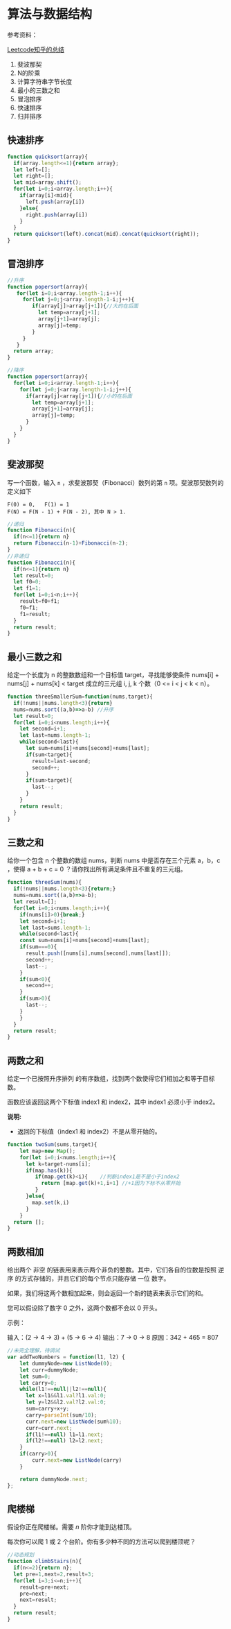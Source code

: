 # 算法与数据结构

参考资料：

[Leetcode知乎的总结](https://www.zhihu.com/question/24964987/answer/586425979)

1. 斐波那契
2. N的阶乘
3. 计算字符串字节长度
4. 最小的三数之和
5. 冒泡排序
6. 快速排序
7. 归并排序

## 快速排序

```js
function quicksort(array){
  if(array.length<=1){return array};
  let left=[];
  let right=[];
  let mid=array.shift();
  for(let i=0;i<array.length;i++){
    if(array[i]<mid){
      left.push(array[i])
    }else{
      right.push(array[i])
    }
  }
  return quicksort(left).concat(mid).concat(quicksort(right));
}
```

## 冒泡排序

```js
//升序
function popersort(array){
   for(let i=0;i<array.length-1;i++){
     for(let j=0;j<array.length-1-i;j++){
        if(array[j]>array[j+1]){//大的在后面
          let temp=array[j+1];
          array[j+1]=array[j];
          array[j]=temp;
        }
     }
   }
  return array;
}

//降序
function popersort(array){
  for(let i=0;i<array.length-1;i++){
    for(let j=0;j<array.length-1-i;j++){
      if(array[j]<array[j+1]){//小的在后面
        let temp=array[j+1];
        array[j+1]=array[j];
        array[j]=temp;
      }
    }
  }
}
```

## 斐波那契

写一个函数，输入 `n` ，求斐波那契（Fibonacci）数列的第 `n` 项。斐波那契数列的定义如下

```
F(0) = 0,   F(1) = 1
F(N) = F(N - 1) + F(N - 2), 其中 N > 1.
```

```js
//递归
function Fibonacci(n){
  if(n<=1){return n}
  return Fibonacci(n-1)+Fibonacci(n-2);
}
//非递归
function Fibonacci(n){
  if(n<=1){return n}
  let result=0;
  let f0=0;
  let f1=1;
  for(let i=0;i<n;i++){
    result=f0+f1;
    f0=f1;
    f1=result;
  }
  return result;
}
```

## 最小三数之和

给定一个长度为 n 的整数数组和一个目标值 target，寻找能够使条件 nums[i] + nums[j] + nums[k] < target 成立的三元组 i, j, k 个数（0 <= i < j < k < n）。

```js
function threeSmallerSum=function(nums,target){
  if(!nums||nums.length<3){return}
  nums=nums.sort((a,b)=>a-b) //升序
  let result=0;
  for(let i=0;i<nums.length;i++){
    let second=i+1;
    let last=nums.length-1;
    while(second<last){
      let sum=nums[i]+nums[second]+nums[last];
      if(sum<target){
        result=last-second;
        second++;
      }
      if(sum>target){
        last--;
      }
    }
    return result;
  }
}
```



## 三数之和

给你一个包含 n 个整数的数组 nums，判断 nums 中是否存在三个元素 a，b，c ，使得 a + b + c = 0 ？请你找出所有满足条件且不重复的三元组。

```js
function threeSum(nums){
  if(!nums||nums.length<3){return;}
  nums=nums.sort((a,b)=>a-b);
  let result=[];
  for(let i=0;i<nums.length;i++){
    if(nums[i]>0){break;}
    let second=i+1;
    let last=sums.length-1;
    while(second<last){
    const sum=nums[i]+nums[second]+nums[last];
    if(sum===0){
      result.push([nums[i],nums[second],nums[last]]);
      second++;
      last--;
    }
    if(sum<0){
      second++;
    }
    if(sum>0){
      last--;
    }
    }
  }
  return result;
}
```

## 两数之和

给定一个已按照升序排列 的有序数组，找到两个数使得它们相加之和等于目标数。

函数应该返回这两个下标值 index1 和 index2，其中 index1 必须小于 index2。

**说明:**

- 返回的下标值（index1 和 index2）不是从零开始的。

```js
function twoSum(sums,target){
    let map=new Map();
    for(let i=0;i<nums.length;i++){
      let k=target-nums[i];
      if(map.has(k)){
         if(map.get(k)<i){    //判断index1是不是小于index2
           return [map.get(k)+1,i+1] //+1因为下标不从零开始
         }
      }else{
        map.set(k,i)
      }
    }
  return [];
}
```

## 两数相加

给出两个 非空 的链表用来表示两个非负的整数。其中，它们各自的位数是按照 逆序 的方式存储的，并且它们的每个节点只能存储 一位 数字。

如果，我们将这两个数相加起来，则会返回一个新的链表来表示它们的和。

您可以假设除了数字 0 之外，这两个数都不会以 0 开头。

示例：

输入：(2 -> 4 -> 3) + (5 -> 6 -> 4)
输出：7 -> 0 -> 8
原因：342 + 465 = 807

```js
//未完全理解，待调试
var addTwoNumbers = function(l1, l2) {
    let dummyNode=new ListNode(0);
    let curr=dummyNode;
    let sum=0;
    let carry=0;
    while(l1!==null||l2!==null){
      let x=l1&&l1.val?l1.val:0;
      let y=l2&&l2.val?l2.val:0;
      sum=carry+x+y;
      carry=parseInt(sum/10);
      curr.next=new ListNode(sum%10);
      curr=curr.next;
      if(l1!==null) l1=l1.next;
      if(l2!==null) l2=l2.next;
    } 
    if(carry>0){
        curr.next=new ListNode(carry)
    }

    return dummyNode.next;
};
```



## 爬楼梯

假设你正在爬楼梯。需要 *n* 阶你才能到达楼顶。

每次你可以爬 1 或 2 个台阶。你有多少种不同的方法可以爬到楼顶呢？

```js
//动态规划
function climbStairs(n){
  if(n<=2){return n};
  let pre=1,next=2,result=3;
  for(let i=3;i<=n;i++){
    result=pre+next;
    pre=next;
    next=result;
  }
  return result;
}
```

